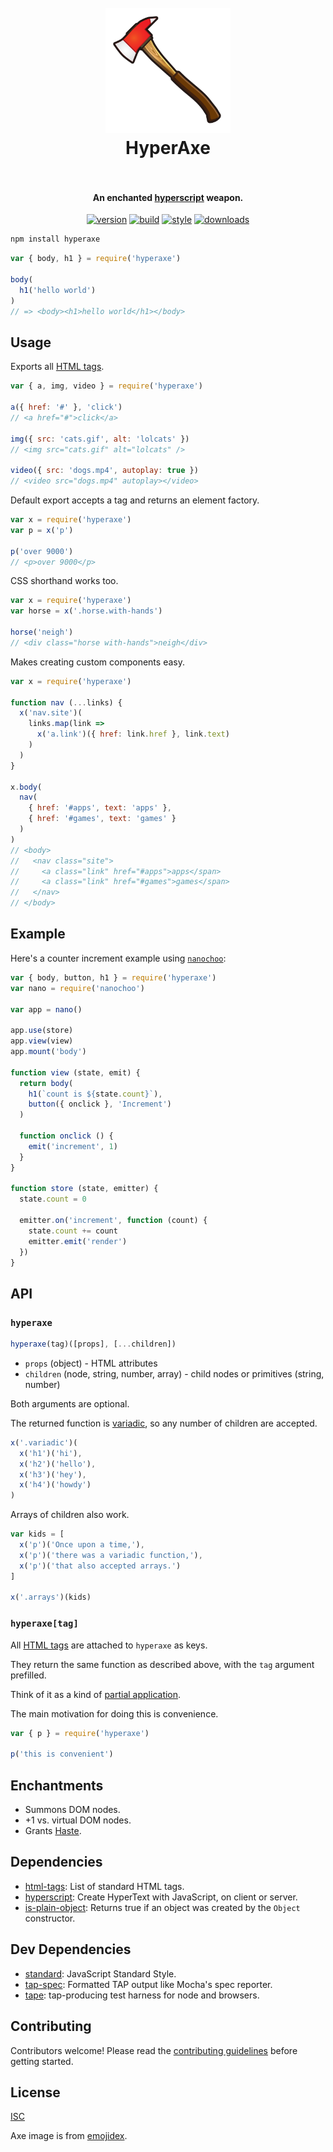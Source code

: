 <h1 align="center">
  <br>
  <img src="./axe.png" alt="HyperAxe" width="200">
  <br>
  HyperAxe
  <br>
  <br>
</h1>

<h4 align="center">An enchanted <a href="https://github.com/hyperhype/hyperscript">hyperscript</a> weapon.</h4>

<p align="center">
  <a href="https://www.npmjs.com/package/hyperaxe"><img src="https://img.shields.io/npm/v/hyperaxe.svg?style=flat-square" alt="version"></a>
  <a href="https://travis-ci.org/ungoldman/hyperaxe"><img src="https://img.shields.io/travis/ungoldman/hyperaxe/master.svg?style=flat-square" alt="build"></a>
  <a href="http://standardjs.com/"><img src="https://img.shields.io/badge/code%20style-standard-brightgreen.svg?style=flat-square" alt="style"></a>
  <a href="https://www.npmjs.com/package/hyperaxe"><img src="https://img.shields.io/npm/dm/hyperaxe.svg?style=flat-square" alt="downloads"></a>
</p>

```sh
npm install hyperaxe
```

```js
var { body, h1 } = require('hyperaxe')

body(
  h1('hello world')
)
// => <body><h1>hello world</h1></body>
```

## Usage

Exports all [HTML tags](https://ghub.io/html-tags).

```js
var { a, img, video } = require('hyperaxe')

a({ href: '#' }, 'click')
// <a href="#">click</a>

img({ src: 'cats.gif', alt: 'lolcats' })
// <img src="cats.gif" alt="lolcats" />

video({ src: 'dogs.mp4', autoplay: true })
// <video src="dogs.mp4" autoplay></video>
```

Default export accepts a tag and returns an element factory.

```js
var x = require('hyperaxe')
var p = x('p')

p('over 9000')
// <p>over 9000</p>
```

CSS shorthand works too.

```js
var x = require('hyperaxe')
var horse = x('.horse.with-hands')

horse('neigh')
// <div class="horse with-hands">neigh</div>
```

Makes creating custom components easy.

```js
var x = require('hyperaxe')

function nav (...links) {
  x('nav.site')(
    links.map(link =>
      x('a.link')({ href: link.href }, link.text)
    )
  )
}

x.body(
  nav(
    { href: '#apps', text: 'apps' },
    { href: '#games', text: 'games' }
  )
)
// <body>
//   <nav class="site">
//     <a class="link" href="#apps">apps</span>
//     <a class="link" href="#games">games</span>
//   </nav>
// </body>
```

## Example

Here's a counter increment example using [`nanochoo`](https://github.com/heyitsmeuralex/nanochoo):

```js
var { body, button, h1 } = require('hyperaxe')
var nano = require('nanochoo')

var app = nano()

app.use(store)
app.view(view)
app.mount('body')

function view (state, emit) {
  return body(
    h1(`count is ${state.count}`),
    button({ onclick }, 'Increment')
  )

  function onclick () {
    emit('increment', 1)
  }
}

function store (state, emitter) {
  state.count = 0

  emitter.on('increment', function (count) {
    state.count += count
    emitter.emit('render')
  })
}
```

## API

### `hyperaxe`

```js
hyperaxe(tag)([props], [...children])
```

- `props` (object) - HTML attributes
- `children` (node, string, number, array) - child nodes or primitives (string, number)

Both arguments are optional.

The returned function is [variadic](https://en.wikipedia.org/wiki/Variadic_function), so any number of children are accepted.

```js
x('.variadic')(
  x('h1')('hi'),
  x('h2')('hello'),
  x('h3')('hey'),
  x('h4')('howdy')
)
```

Arrays of children also work.

```js
var kids = [
  x('p')('Once upon a time,'),
  x('p')('there was a variadic function,'),
  x('p')('that also accepted arrays.')
]

x('.arrays')(kids)
```

### `hyperaxe[tag]`

All [HTML tags](https://ghub.io/html-tags) are attached to `hyperaxe` as keys.

They return the same function as described above, with the `tag` argument prefilled.

Think of it as a kind of [partial application](https://en.wikipedia.org/wiki/Partial_application).

The main motivation for doing this is convenience.

```js
var { p } = require('hyperaxe')

p('this is convenient')
```

## Enchantments

- Summons DOM nodes.
- +1 vs. virtual DOM nodes.
- Grants [Haste](http://engl393-dnd5th.wikia.com/wiki/Haste).

## Dependencies

- [html-tags](https://ghub.io/html-tags): List of standard HTML tags.
- [hyperscript](https://ghub.io/hyperscript): Create HyperText with JavaScript, on client or server.
- [is-plain-object](https://ghub.io/is-plain-object): Returns true if an object was created by the `Object` constructor.

## Dev Dependencies

- [standard](https://ghub.io/standard): JavaScript Standard Style.
- [tap-spec](https://ghub.io/tap-spec): Formatted TAP output like Mocha's spec reporter.
- [tape](https://ghub.io/tape): tap-producing test harness for node and browsers.

## Contributing

Contributors welcome! Please read the [contributing guidelines](CONTRIBUTING.md) before getting started.

## License

[ISC](LICENSE.md)

Axe image is from [emojidex](https://emojidex.com/emoji/axe).
